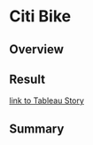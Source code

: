 # Citi Bike 

## Overview


## Result


[link to Tableau Story](https://public.tableau.com/views/CitiBike_challenge/CitiBikeStory?:language=en-US&:display_count=n&:origin=viz_share_link)


## Summary
